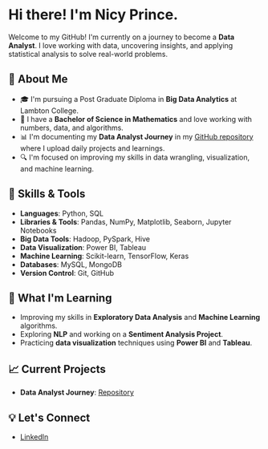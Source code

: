 # Hi there!  I'm Nicy Prince.

Welcome to my GitHub! I'm currently on a journey to become a **Data Analyst**. I love working with data, uncovering insights, and applying statistical analysis to solve real-world problems.

## 🚀 About Me

- 🎓 I'm pursuing a Post Graduate Diploma in **Big Data Analytics** at Lambton College.
- 🔢 I have a **Bachelor of Science in Mathematics** and love working with numbers, data, and algorithms.
- 📊 I'm documenting my **Data Analyst Journey** in my [GitHub repository]([https://github.com/your-username/Data-Analyst-Journey](https://github.com/Nicyprince/Data-Analyst-Journey)) where I upload daily projects and learnings.
- 🔍 I'm focused on improving my skills in data wrangling, visualization, and machine learning.

## 🔧 Skills & Tools

- **Languages**: Python, SQL
- **Libraries & Tools**: Pandas, NumPy, Matplotlib, Seaborn, Jupyter Notebooks
- **Big Data Tools**: Hadoop, PySpark, Hive
- **Data Visualization**: Power BI, Tableau
- **Machine Learning**: Scikit-learn, TensorFlow, Keras
- **Databases**: MySQL, MongoDB
- **Version Control**: Git, GitHub

## 🌱 What I'm Learning

- Improving my skills in **Exploratory Data Analysis** and **Machine Learning** algorithms.
- Exploring **NLP** and working on a **Sentiment Analysis Project**.
- Practicing **data visualization** techniques using **Power BI** and **Tableau**.

## 📈 Current Projects

- **Data Analyst Journey**: [Repository]([https://github.com/your-username/Data-Analyst-Journey](https://github.com/Nicyprince/Data-Analyst-Journey))


## 💡 Let's Connect

- [LinkedIn]([https://www.linkedin.com/in/your-profile](https://www.linkedin.com/in/nicy-prince12/))
